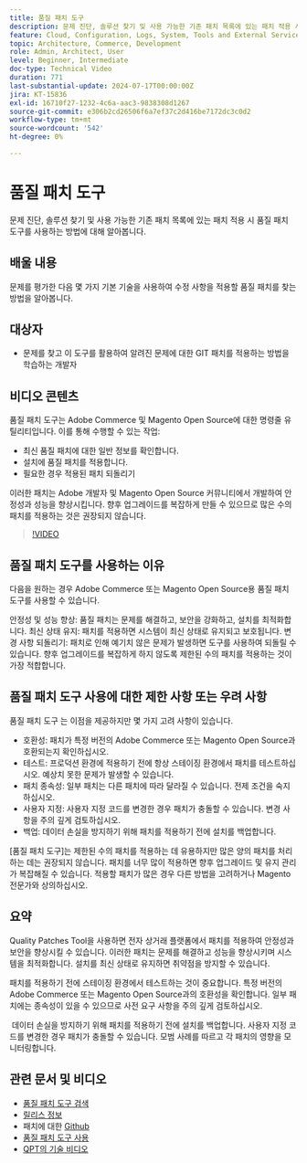 ```yaml
---
title: 품질 패치 도구
description: 문제 진단, 솔루션 찾기 및 사용 가능한 기존 패치 목록에 있는 패치 적용 시 품질 패치 도구를 사용하는 방법에 대해 알아봅니다.
feature: Cloud, Configuration, Logs, System, Tools and External Services
topic: Architecture, Commerce, Development
role: Admin, Architect, User
level: Beginner, Intermediate
doc-type: Technical Video
duration: 771
last-substantial-update: 2024-07-17T00:00:00Z
jira: KT-15836
exl-id: 16710f27-1232-4c6a-aac3-9838308d1267
source-git-commit: e306b2cd26506f6a7ef37c2d416be7172dc3c0d2
workflow-type: tm+mt
source-wordcount: '542'
ht-degree: 0%

---
```


# 품질 패치 도구

문제 진단, 솔루션 찾기 및 사용 가능한 기존 패치 목록에 있는 패치 적용 시 품질 패치 도구를 사용하는 방법에 대해 알아봅니다.

## 배울 내용

문제를 평가한 다음 몇 가지 기본 기술을 사용하여 수정 사항을 적용할 품질 패치를 찾는 방법을 알아봅니다.

## 대상자

* 문제를 찾고 이 도구를 활용하여 알려진 문제에 대한 GIT 패치를 적용하는 방법을 학습하는 개발자

## 비디오 콘텐츠

품질 패치 도구는 Adobe Commerce 및 Magento Open Source에 대한 명령줄 유틸리티입니다. 이를 통해 수행할 수 있는 작업:

* 최신 품질 패치에 대한 일반 정보를 확인합니다.
* 설치에 품질 패치를 적용합니다.
* 필요한 경우 적용된 패치 되돌리기

이러한 패치는 Adobe 개발자 및 Magento Open Source 커뮤니티에서 개발하여 안정성과 성능을 향상시킵니다. 향후 업그레이드를 복잡하게 만들 수 있으므로 많은 수의 패치를 적용하는 것은 권장되지 않습니다.

>[!VIDEO](https://video.tv.adobe.com/v/3431436?learn=on)

## 품질 패치 도구를 사용하는 이유

다음을 원하는 경우 Adobe Commerce 또는 Magento Open Source용 품질 패치 도구를 사용할 수 있습니다.

안정성 및 성능 향상: 품질 패치는 문제를 해결하고, 보안을 강화하고, 설치를 최적화합니다.
최신 상태 유지: 패치를 적용하면 시스템이 최신 상태로 유지되고 보호됩니다.
변경 사항 되돌리기: 패치로 인해 예기치 않은 문제가 발생하면 도구를 사용하여 되돌릴 수 있습니다. 향후 업그레이드를 복잡하게 하지 않도록 제한된 수의 패치를 적용하는 것이 가장 적합합니다.  

## 품질 패치 도구 사용에 대한 제한 사항 또는 우려 사항

품질 패치 도구 는 이점을 제공하지만 몇 가지 고려 사항이 있습니다.

* 호환성: 패치가 특정 버전의 Adobe Commerce 또는 Magento Open Source과 호환되는지 확인하십시오.
* 테스트: 프로덕션 환경에 적용하기 전에 항상 스테이징 환경에서 패치를 테스트하십시오. 예상치 못한 문제가 발생할 수 있습니다.
* 패치 종속성: 일부 패치는 다른 패치에 따라 달라질 수 있습니다. 전제 조건을 숙지하십시오.
* 사용자 지정: 사용자 지정 코드를 변경한 경우 패치가 충돌할 수 있습니다. 변경 사항을 주의 깊게 검토하십시오.
* 백업: 데이터 손실을 방지하기 위해 패치를 적용하기 전에 설치를 백업합니다.

[품질 패치 도구]는 제한된 수의 패치를 적용하는 데 유용하지만 많은 양의 패치를 처리하는 데는 권장되지 않습니다. 패치를 너무 많이 적용하면 향후 업그레이드 및 유지 관리가 복잡해질 수 있습니다. 적용할 패치가 많은 경우 다른 방법을 고려하거나 Magento 전문가와 상의하십시오. 

## 요약

Quality Patches Tool을 사용하면 전자 상거래 플랫폼에서 패치를 적용하여 안정성과 보안을 향상시킬 수 있습니다. 이러한 패치는 문제를 해결하고 성능을 향상시키며 시스템을 최적화합니다. 설치를 최신 상태로 유지하면 취약점을 방지할 수 있습니다.

패치를 적용하기 전에 스테이징 환경에서 테스트하는 것이 중요합니다. 특정 버전의 Adobe Commerce 또는 Magento Open Source과의 호환성을 확인합니다. 일부 패치에는 종속성이 있을 수 있으므로 사전 요구 사항을 주의 깊게 검토하십시오.

 데이터 손실을 방지하기 위해 패치를 적용하기 전에 설치를 백업합니다. 사용자 지정 코드를 변경한 경우 패치가 충돌할 수 있습니다. 모범 사례를 따르고 각 패치의 영향을 모니터링합니다.

## 관련 문서 및 비디오

* [품질 패치 도구 검색](https://experienceleague.adobe.com/tools/commerce-quality-patches/index.html?lang=ko)
* [릴리스 정보](https://experienceleague.adobe.com/ko/docs/commerce-operations/tools/quality-patches-tool/release-notes)
* 패치에 대한 [Github](https://github.com/magento/quality-patches/blob/master/patches/os/)
* [품질 패치 도구 사용](https://experienceleague.adobe.com/ko/docs/commerce-operations/tools/quality-patches-tool/usage)
* [QPT의 기술 비디오](https://experienceleague.adobe.com/ko/docs/commerce-learn/tutorials/tools/quality-patch-tool)
